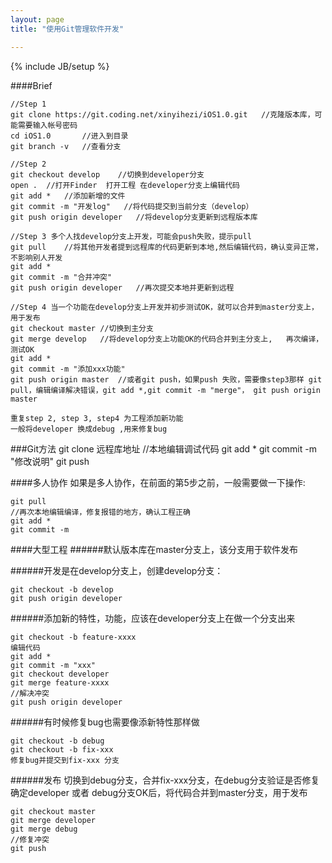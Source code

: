 ```yaml
---
layout: page
title: "使用Git管理软件开发"

---
```

{% include JB/setup %}



####Brief

	//Step 1
	git clone https://git.coding.net/xinyihezi/iOS1.0.git	//克隆版本库，可能需要输入帐号密码
	cd iOS1.0		//进入到目录
	git branch -v	//查看分支

	//Step 2
	git checkout develop	//切换到developer分支
	open .	//打开Finder  打开工程 在developer分支上编辑代码
	git add *	//添加新增的文件
	git commit -m "开发log"	//将代码提交到当前分支（develop）
	git push origin developer	//将develop分支更新到远程版本库

	//Step 3 多个人找develop分支上开发，可能会push失败，提示pull
	git pull	//将其他开发者提到远程库的代码更新到本地,然后编辑代码，确认变异正常，不影响别人开发
	git add *
	git commit -m "合并冲突"
	git push origin developer	//再次提交本地并更新到远程

	//Step 4 当一个功能在develop分支上开发并初步测试OK，就可以合并到master分支上，用于发布
	git checkout master	//切换到主分支
	git merge develop	//将develop分支上功能OK的代码合并到主分支上,   再次编译，测试OK
	git add *
	git commit -m "添加xxx功能"
	git push origin master	//或者git push，如果push 失败，需要像step3那样 git pull，编辑编译解决错误，git add *,git commit -m "merge"， git push origin master

	重复step 2, step 3, step4 为工程添加新功能
	一般将developer 换成debug ,用来修复bug


###Git方法
    git clone 远程库地址
    //本地编辑调试代码
    git add *
    git commit -m "修改说明"
    git push

####多人协作
如果是多人协作，在前面的第5步之前，一般需要做一下操作:

    git pull
    //再次本地编辑编译，修复报错的地方，确认工程正确
    git add *
    git commit -m 

####大型工程
######默认版本库在master分支上，该分支用于软件发布

######开发是在develop分支上，创建develop分支：

    git checkout -b develop
    git push origin developer

######添加新的特性，功能，应该在developer分支上在做一个分支出来

    git checkout -b feature-xxxx
    编辑代码
    git add *
    git commit -m "xxx"
    git checkout developer
    git merge feature-xxxx
    //解决冲突
    git push origin developer

######有时候修复bug也需要像添新特性那样做

    git checkout -b debug
    git checkout -b fix-xxx
    修复bug并提交到fix-xxx 分支
    
######发布
切换到debug分支，合并fix-xxx分支，在debug分支验证是否修复
确定developer 或者 debug分支OK后，将代码合并到master分支，用于发布

    git checkout master
    git merge developer
    git merge debug
    //修复冲突
    git push
